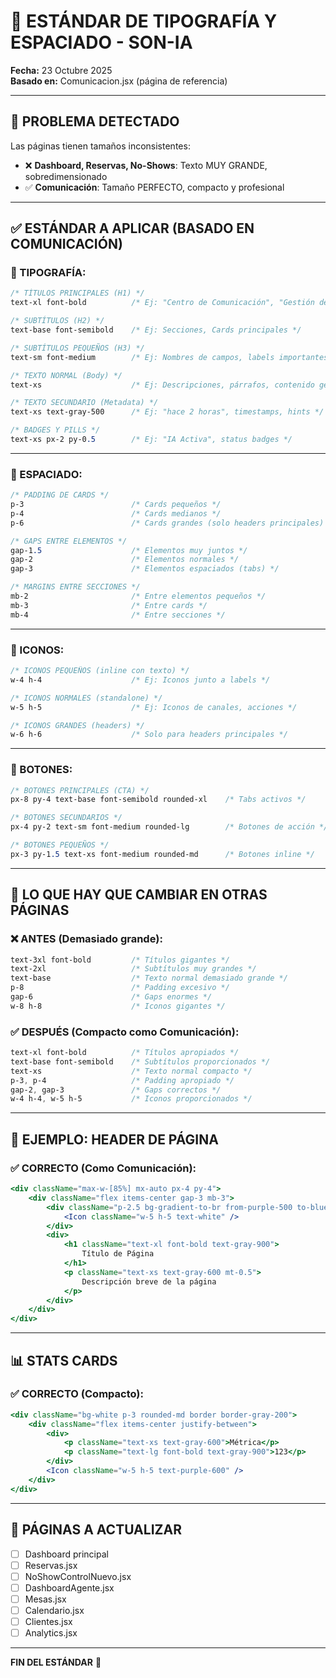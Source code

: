 # 📐 ESTÁNDAR DE TIPOGRAFÍA Y ESPACIADO - SON-IA
**Fecha:** 23 Octubre 2025  
**Basado en:** Comunicacion.jsx (página de referencia)

---

## 🎯 PROBLEMA DETECTADO

Las páginas tienen tamaños inconsistentes:
- ❌ **Dashboard, Reservas, No-Shows**: Texto MUY GRANDE, sobredimensionado
- ✅ **Comunicación**: Tamaño PERFECTO, compacto y profesional

---

## ✅ ESTÁNDAR A APLICAR (BASADO EN COMUNICACIÓN)

### **📝 TIPOGRAFÍA:**

```css
/* TÍTULOS PRINCIPALES (H1) */
text-xl font-bold          /* Ej: "Centro de Comunicación", "Gestión de Reservas" */

/* SUBTÍTULOS (H2) */
text-base font-semibold    /* Ej: Secciones, Cards principales */

/* SUBTÍTULOS PEQUEÑOS (H3) */
text-sm font-medium        /* Ej: Nombres de campos, labels importantes */

/* TEXTO NORMAL (Body) */
text-xs                    /* Ej: Descripciones, párrafos, contenido general */

/* TEXTO SECUNDARIO (Metadata) */
text-xs text-gray-500      /* Ej: "hace 2 horas", timestamps, hints */

/* BADGES Y PILLS */
text-xs px-2 py-0.5        /* Ej: "IA Activa", status badges */
```

---

### **📏 ESPACIADO:**

```css
/* PADDING DE CARDS */
p-3                        /* Cards pequeños */
p-4                        /* Cards medianos */
p-6                        /* Cards grandes (solo headers principales) */

/* GAPS ENTRE ELEMENTOS */
gap-1.5                    /* Elementos muy juntos */
gap-2                      /* Elementos normales */
gap-3                      /* Elementos espaciados (tabs) */

/* MARGINS ENTRE SECCIONES */
mb-2                       /* Entre elementos pequeños */
mb-3                       /* Entre cards */
mb-4                       /* Entre secciones */
```

---

### **🎨 ICONOS:**

```css
/* ICONOS PEQUEÑOS (inline con texto) */
w-4 h-4                    /* Ej: Iconos junto a labels */

/* ICONOS NORMALES (standalone) */
w-5 h-5                    /* Ej: Iconos de canales, acciones */

/* ICONOS GRANDES (headers) */
w-6 h-6                    /* Solo para headers principales */
```

---

### **🔘 BOTONES:**

```css
/* BOTONES PRINCIPALES (CTA) */
px-8 py-4 text-base font-semibold rounded-xl    /* Tabs activos */

/* BOTONES SECUNDARIOS */
px-4 py-2 text-sm font-medium rounded-lg        /* Botones de acción */

/* BOTONES PEQUEÑOS */
px-3 py-1.5 text-xs font-medium rounded-md      /* Botones inline */
```

---

## 🚫 LO QUE HAY QUE CAMBIAR EN OTRAS PÁGINAS

### **❌ ANTES (Demasiado grande):**
```css
text-3xl font-bold         /* Títulos gigantes */
text-2xl                   /* Subtítulos muy grandes */
text-base                  /* Texto normal demasiado grande */
p-8                        /* Padding excesivo */
gap-6                      /* Gaps enormes */
w-8 h-8                    /* Iconos gigantes */
```

### **✅ DESPUÉS (Compacto como Comunicación):**
```css
text-xl font-bold          /* Títulos apropiados */
text-base font-semibold    /* Subtítulos proporcionados */
text-xs                    /* Texto normal compacto */
p-3, p-4                   /* Padding apropiado */
gap-2, gap-3               /* Gaps correctos */
w-4 h-4, w-5 h-5           /* Iconos proporcionados */
```

---

## 📄 EJEMPLO: HEADER DE PÁGINA

### **✅ CORRECTO (Como Comunicación):**
```jsx
<div className="max-w-[85%] mx-auto px-4 py-4">
    <div className="flex items-center gap-3 mb-3">
        <div className="p-2.5 bg-gradient-to-br from-purple-500 to-blue-600 rounded-lg">
            <Icon className="w-5 h-5 text-white" />
        </div>
        <div>
            <h1 className="text-xl font-bold text-gray-900">
                Título de Página
            </h1>
            <p className="text-xs text-gray-600 mt-0.5">
                Descripción breve de la página
            </p>
        </div>
    </div>
</div>
```

---

## 📊 STATS CARDS

### **✅ CORRECTO (Compacto):**
```jsx
<div className="bg-white p-3 rounded-md border border-gray-200">
    <div className="flex items-center justify-between">
        <div>
            <p className="text-xs text-gray-600">Métrica</p>
            <p className="text-lg font-bold text-gray-900">123</p>
        </div>
        <Icon className="w-5 h-5 text-purple-600" />
    </div>
</div>
```

---

## 🎯 PÁGINAS A ACTUALIZAR

- [ ] Dashboard principal
- [ ] Reservas.jsx
- [ ] NoShowControlNuevo.jsx
- [ ] DashboardAgente.jsx
- [ ] Mesas.jsx
- [ ] Calendario.jsx
- [ ] Clientes.jsx
- [ ] Analytics.jsx

---

**FIN DEL ESTÁNDAR** 📐


